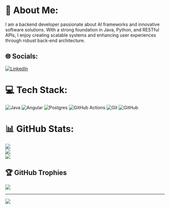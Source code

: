 # 💫 About Me:
I am a backend developer passionate about AI frameworks and innovative software solutions. With a strong foundation in Java, Python, and RESTful APIs, I enjoy creating scalable systems and enhancing user experiences through robust back-end architecture.


## 🌐 Socials:
[![LinkedIn](https://img.shields.io/badge/LinkedIn-%230077B5.svg?logo=linkedin&logoColor=white)](https://linkedin.com/in/mileto) 

# 💻 Tech Stack:
![Java](https://img.shields.io/badge/java-%23ED8B00.svg?style=for-the-badge&logo=openjdk&logoColor=white) ![Angular](https://img.shields.io/badge/angular-%23DD0031.svg?style=for-the-badge&logo=angular&logoColor=white) ![Postgres](https://img.shields.io/badge/postgres-%23316192.svg?style=for-the-badge&logo=postgresql&logoColor=white) ![GitHub Actions](https://img.shields.io/badge/github%20actions-%232671E5.svg?style=for-the-badge&logo=githubactions&logoColor=white) ![Git](https://img.shields.io/badge/git-%23F05033.svg?style=for-the-badge&logo=git&logoColor=white) ![GitHub](https://img.shields.io/badge/github-%23121011.svg?style=for-the-badge&logo=github&logoColor=white)
# 📊 GitHub Stats:
![](https://github-readme-stats.vercel.app/api?username=miletodev&theme=dark&hide_border=false&include_all_commits=false&count_private=false)<br/>
![](https://github-readme-streak-stats.herokuapp.com/?user=miletodev&theme=dark&hide_border=false)<br/>
![](https://github-readme-stats.vercel.app/api/top-langs/?username=miletodev&theme=dark&hide_border=false&include_all_commits=false&count_private=false&layout=compact)

## 🏆 GitHub Trophies
![](https://github-profile-trophy.vercel.app/?username=miletodev&theme=radical&no-frame=false&no-bg=true&margin-w=4)

---
[![](https://visitcount.itsvg.in/api?id=miletodev&icon=0&color=0)](https://visitcount.itsvg.in)

<!-- Proudly created with GPRM ( https://gprm.itsvg.in ) -->
